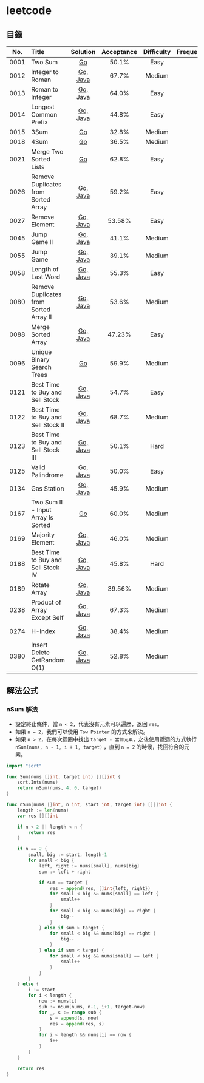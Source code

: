 # leetcode

## 目錄

| No.  | Title                                  |                                                      Solution                                                      | Acceptance | Difficulty | Frequency |
|:----:|:---------------------------------------|:------------------------------------------------------------------------------------------------------------------:|:----------:|:----------:|:---------:|
| 0001 | Two Sum                                |                        [Go](https://github.com/POABOB/leetcode/tree/main/0001.%20Two%20Sum)                        |   50.1%    |    Easy    |           |
| 0012 | Integer to Roman                       |               [Go, Java](https://github.com/POABOB/leetcode/tree/main/0012.%20Integer%20to%20Roman)                |   67.7%    |   Medium   |           |
| 0013 | Roman to Integer                       |               [Go, Java](https://github.com/POABOB/leetcode/tree/main/0013.%20Roman%20to%20Integer)                |   64.0%    |    Easy    |           |
| 0014 | Longest Common Prefix                  |             [Go, Java](https://github.com/POABOB/leetcode/tree/main/0014.%20Longest%20Common%20Prefix)             |   44.8%    |    Easy    |           |
| 0015 | 3Sum                                   |                          [Go](https://github.com/POABOB/leetcode/tree/main/0015.%203Sum)                           |   32.8%    |   Medium   |           |
| 0018 | 4Sum                                   |                          [Go](https://github.com/POABOB/leetcode/tree/main/0018.%204Sum)                           |   36.5%    |   Medium   |           |
| 0021 | Merge Two Sorted Lists                 |              [Go](https://github.com/POABOB/leetcode/tree/main/0021.%20Merge%20Two%20Sorted%20Lists)               |   62.8%    |    Easy    |           |
| 0026 | Remove Duplicates from Sorted Array    |    [Go, Java](https://github.com/POABOB/leetcode/tree/main/0026.%20Remove%20Duplicates%20from%20Sorted%20Array)    |   59.2%    |    Easy    |           |
| 0027 | Remove Element                         |                 [Go, Java](https://github.com/POABOB/leetcode/tree/main/0027.%20Remove%20Element)                  |   53.58%   |    Easy    |           |
| 0045 | Jump Game II                           |                 [Go, Java](https://github.com/POABOB/leetcode/tree/main/0045.%20Jump%20Game%20II)                  |   41.1%    |   Medium   |           |
| 0055 | Jump Game                              |                    [Go, Java](https://github.com/POABOB/leetcode/tree/main/0055.%20Jump%20Game)                    |   39.1%    |   Medium   |           |
| 0058 | Length of Last Word                    |             [Go, Java](https://github.com/POABOB/leetcode/tree/main/0058.%20Length%20of%20Last%20Word)             |   55.3%    |    Easy    |           |
| 0080 | Remove Duplicates from Sorted Array II | [Go, Java](https://github.com/POABOB/leetcode/tree/main/0080.%20Remove%20Duplicates%20from%20Sorted%20Array%20II)  |   53.6%    |   Medium   |           |
| 0088 | Merge Sorted Array                     |              [Go, Java](https://github.com/POABOB/leetcode/tree/main/0088.%20Merge%20Sorted%20Array)               |   47.23%   |    Easy    |           |
| 0096 | Unique Binary Search Trees             |            [Go](https://github.com/POABOB/leetcode/tree/main/0096.%20Unique%20Binary%20Search%20Trees)             |   59.9%    |   Medium   |           |
| 0121 | Best Time to Buy and Sell Stock        |    [Go, Java](https://github.com/POABOB/leetcode/tree/main/0121.%20Best%20Time%20to%20Buy%20and%20Sell%20Stock)    |   54.7%    |    Easy    |           |
| 0122 | Best Time to Buy and Sell Stock II     | [Go, Java](https://github.com/POABOB/leetcode/tree/main/0122.%20Best%20Time%20to%20Buy%20and%20Sell%20Stock%20II)  |   68.7%    |   Medium   |           |
| 0123 | Best Time to Buy and Sell Stock III    | [Go, Java](https://github.com/POABOB/leetcode/tree/main/0123.%20Best%20Time%20to%20Buy%20and%20Sell%20Stock%20III) |   50.1%    |    Hard    |           |
| 0125 | Valid Palindrome                       |                [Go, Java](https://github.com/POABOB/leetcode/tree/main/0125.%20Valid%20Palindrome)                 |   50.0%    |    Easy    |           |
| 0134 | Gas Station                            |                   [Go, Java](https://github.com/POABOB/leetcode/tree/main/0134.%20Gas%20Station)                   |   45.9%    |   Medium   |           |
| 0167 | Two Sum II - Input Array Is Sorted     |    [Go](https://github.com/POABOB/leetcode/tree/main/0167.%20Two%20Sum%20II%20-%20Input%20Array%20Is%20Sorted)     |   60.0%    |   Medium   |           |
| 0169 | Majority Element                       |                [Go, Java](https://github.com/POABOB/leetcode/tree/main/0169.%20Majority%20Element)                 |   46.0%    |   Medium   |           |
| 0188 | Best Time to Buy and Sell Stock IV     | [Go, Java](https://github.com/POABOB/leetcode/tree/main/0188.%20Best%20Time%20to%20Buy%20and%20Sell%20Stock%20IV)  |   45.8%    |    Hard    |           |
| 0189 | Rotate Array                           |                  [Go, Java](https://github.com/POABOB/leetcode/tree/main/0189.%20Rotate%20Array)                   |   39.56%   |   Medium   |           |
| 0238 | Product of Array Except Self           |       [Go, Java](https://github.com/POABOB/leetcode/tree/main/0238.%20Product%20of%20Array%20Except%20Self)        |   67.3%    |   Medium   |           |
| 0274 | H-Index                                |                      [Go, Java](https://github.com/POABOB/leetcode/tree/main/0274.%20H-Index)                      |   38.4%    |   Medium   |           |
| 0380 | Insert Delete GetRandom O(1)           |        [Go, Java](https://github.com/POABOB/leetcode/tree/main/0380.%20Insert%20Delete%20GetRandom%20O(1))         |   52.8%    |   Medium   |           |

## 解法公式

### nSum 解法

- 設定終止條件，當 `n < 2`，代表沒有元素可以遍歷，返回 `res`。
- 如果 `n = 2`，我們可以使用 `Tow Pointer` 的方式來解決。
- 如果 `n > 2`，在每次迴圈中找出 `target - 當前元素`，之後使用遞迴的方式執行 `nSum(nums, n - 1, i + 1, target)`
  ，直到 `n = 2` 的時候，找回符合的元素。

```go
import "sort"

func Sum(nums []int, target int) [][]int {
	sort.Ints(nums)
	return nSum(nums, 4, 0, target)
}

func nSum(nums []int, n int, start int, target int) [][]int {
	length := len(nums)
	var res [][]int

	if n < 2 || length < n {
		return res
	}

	if n == 2 {
		small, big := start, length-1
		for small < big {
			left, right := nums[small], nums[big]
			sum := left + right

			if sum == target {
				res = append(res, []int{left, right})
				for small < big && nums[small] == left {
					small++
				}
				for small < big && nums[big] == right {
					big--
				}
			} else if sum > target {
				for small < big && nums[big] == right {
					big--
				}
			} else if sum < target {
				for small < big && nums[small] == left {
					small++
				}
			}
		}
	} else {
		i := start
		for i < length {
			now := nums[i]
			sub := nSum(nums, n-1, i+1, target-now)
			for _, s := range sub {
				s = append(s, now)
				res = append(res, s)
			}
			for i < length && nums[i] == now {
				i++
			}
		}
	}

	return res
}
```